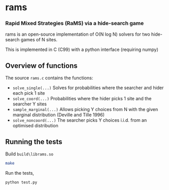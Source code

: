 rams
======

### Rapid Mixed Strategies (RaMS) via a hide-search game

rams is an open-source implementation of O(N log N) solvers for two hide-search games of N sites.

This is implemented in C (C99) with a python interface (requiring numpy)

## Overview of functions

The source `rams.c` contains the functions:

* `solve_single(...)` Solves for probabilities where the searcher and hider each pick 1 site
* `solve_coord(...)` Probabilities where the hider picks 1 site and the searcher Y sites
* `sample_marginal(...)` Allows picking Y choices from N with the given marginal distribution (Deville and Tille 1996)
* `solve_noncoord(...)` The searcher picks Y choices i.i.d. from an optimised distribution

## Running the tests

Build `build\librams.so`

```bash
make
```
Run the tests,
```bash
python test.py
```

